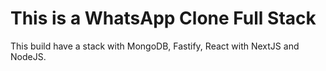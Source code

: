

# This is a WhatsApp Clone Full Stack

This build have a stack with MongoDB, Fastify, React with NextJS and NodeJS.
